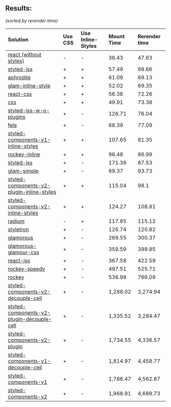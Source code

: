 ## Results:
*(sorted by rerender time)*

Solution | Use CSS | Use Inline-Styles | Mount Time | Rerender time
:--- | :--- | :--- | :--- | :---
[react (without styles)](https://github.com/facebook/react) | - | - | 36.43 | 47.63
[styled-jsx](https://github.com/zeit/styled-jsx) | + | + | 57.49 | 68.66
[aphrodite](https://github.com/Khan/aphrodite) | + | + | 61.09 | 69.13
[glam-inline-style](https://github.com/threepointone/glam) | + | + | 52.02 | 69.35
[react-css](https://github.com/facebook/react) | + | + | 56.36 | 72.26
[cxs](https://github.com/jxnblk/cxs) | + | + | 49.91 | 73.38
[styled-jss-w-o-plugins](https://github.com/cssinjs/styled-jss) | + | - | 126.71 | 76.04
[fela](https://github.com/rofrischmann/fela/) | + | - | 68.39 | 77.09
[styled-components-v1-inline-styles](https://github.com/styled-components/styled-components) | + | + | 107.65 | 81.35
[rockey-inline](https://github.com/tuchk4/rockey) | + | + | 96.48 | 86.99
[styled-jss](https://github.com/cssinjs/styled-jss) | + | - | 171.39 | 87.53
[glam-simple](https://github.com/threepointone/glam) | + | - | 69.37 | 93.73
[styled-components-v2-plugin-inline-styles](https://github.com/styled-components/styled-components/tree/v2) | + | + | 115.04 | 98.1
[styled-components-v2-inline-styles](https://github.com/styled-components/styled-components/tree/v2) | + | + | 124.27 | 108.81
[radium](https://github.com/FormidableLabs/radium) | - | + | 117.85 | 115.12
[styletron](https://github.com/rtsao/styletron) | + | - | 126.74 | 120.82
[glamorous](https://github.com/paypal/glamorous) | + | - | 269.55 | 300.37
[glamorous-glamour-css](https://github.com/paypal/glamorous) | + | - | 359.59 | 399.85
[react-jss](https://github.com/cssinjs/react-jss) | + | - | 367.58 | 422.59
[rockey-speedy](https://github.com/tuchk4/rockey) | + | - | 497.51 | 525.71
[rockey](https://github.com/tuchk4/rockey) | + | - | 536.98 | 766.09
[styled-components-v2-decouple-cell](https://github.com/styled-components/styled-components/tree/v2) | + | - | 1,288.02 | 3,274.94
[styled-components-v2-plugin-decouple-cell](https://github.com/styled-components/styled-components/tree/v2) | + | - | 1,335.52 | 3,284.47
[styled-components-v2-plugin](https://github.com/styled-components/styled-components/tree/v2) | + | - | 1,734.55 | 4,336.57
[styled-components-v1-decouple-cell](https://github.com/styled-components/styled-components) | + | - | 1,814.97 | 4,458.77
[styled-components-v1](https://github.com/styled-components/styled-components) | + | - | 1,786.47 | 4,562.87
[styled-components-v2](https://github.com/styled-components/styled-components/tree/v2) | + | - | 1,968.91 | 4,689.73
